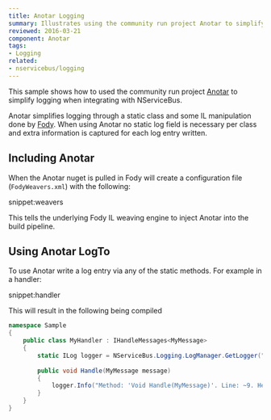 ```yaml
---
title: Anotar Logging
summary: Illustrates using the community run project Anotar to simplify logging.
reviewed: 2016-03-21
component: Anotar
tags:
- Logging
related:
- nservicebus/logging
---
```



This sample shows how to used the community run project [Anotar](https://github.com/Fody/Anotar) to simplify logging when integrating with NServiceBus.

Anotar simplifies logging through a static class and some IL manipulation done by [Fody](https://github.com/Fody). When using Anotar no static log field is necessary per class and extra information is captured for each log entry written.


## Including Anotar

When the Anotar nuget is pulled in Fody will create a configuration file (`FodyWeavers.xml`) with the following:

snippet:weavers

This tells the underlying Fody IL weaving engine to inject Anotar into the build pipeline.


## Using Anotar LogTo

To use Anotar write a log entry via any of the static methods. For example in a handler:

snippet:handler

This will result in the following being compiled

```cs
namespace Sample
{
	public class MyHandler : IHandleMessages<MyMessage>
	{
		static ILog logger = NServiceBus.Logging.LogManager.GetLogger("Sample.MyHandler");
	
		public void Handle(MyMessage message)
		{
			logger.Info("Method: 'Void Handle(MyMessage)'. Line: ~9. Hello from MyHandler);
		}
	}
}
```
